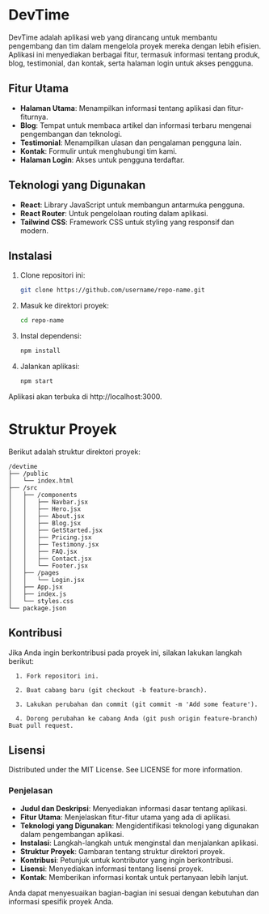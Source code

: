 # DevTime

DevTime adalah aplikasi web yang dirancang untuk membantu pengembang dan tim dalam mengelola proyek mereka dengan lebih efisien. Aplikasi ini menyediakan berbagai fitur, termasuk informasi tentang produk, blog, testimonial, dan kontak, serta halaman login untuk akses pengguna.

## Fitur Utama

- **Halaman Utama**: Menampilkan informasi tentang aplikasi dan fitur-fiturnya.
- **Blog**: Tempat untuk membaca artikel dan informasi terbaru mengenai pengembangan dan teknologi.
- **Testimonial**: Menampilkan ulasan dan pengalaman pengguna lain.
- **Kontak**: Formulir untuk menghubungi tim kami.
- **Halaman Login**: Akses untuk pengguna terdaftar.

## Teknologi yang Digunakan

- **React**: Library JavaScript untuk membangun antarmuka pengguna.
- **React Router**: Untuk pengelolaan routing dalam aplikasi.
- **Tailwind CSS**: Framework CSS untuk styling yang responsif dan modern.

## Instalasi

1. Clone repositori ini:

   ```bash
   git clone https://github.com/username/repo-name.git

   ```

2. Masuk ke direktori proyek:

   ```bash
   cd repo-name

   ```

3. Instal dependensi:

   ```bash
   npm install

   ```

4. Jalankan aplikasi:

   ```bash
   npm start
   ```

Aplikasi akan terbuka di http://localhost:3000.

# Struktur Proyek

Berikut adalah struktur direktori proyek:

```
/devtime
├── /public
│   └── index.html
├── /src
│   ├── /components
│   │   ├── Navbar.jsx
│   │   ├── Hero.jsx
│   │   ├── About.jsx
│   │   ├── Blog.jsx
│   │   ├── GetStarted.jsx
│   │   ├── Pricing.jsx
│   │   ├── Testimony.jsx
│   │   ├── FAQ.jsx
│   │   ├── Contact.jsx
│   │   └── Footer.jsx
│   ├── /pages
│   │   └── Login.jsx
│   ├── App.jsx
│   ├── index.js
│   └── styles.css
└── package.json
```

## Kontribusi

Jika Anda ingin berkontribusi pada proyek ini, silakan lakukan langkah berikut:

      1. Fork repositori ini.

      2. Buat cabang baru (git checkout -b feature-branch).

      3. Lakukan perubahan dan commit (git commit -m 'Add some feature').

      4. Dorong perubahan ke cabang Anda (git push origin feature-branch) Buat pull request.

## Lisensi

Distributed under the MIT License. See LICENSE for more information.

### Penjelasan

- **Judul dan Deskripsi**: Menyediakan informasi dasar tentang aplikasi.
- **Fitur Utama**: Menjelaskan fitur-fitur utama yang ada di aplikasi.
- **Teknologi yang Digunakan**: Mengidentifikasi teknologi yang digunakan dalam pengembangan aplikasi.
- **Instalasi**: Langkah-langkah untuk menginstal dan menjalankan aplikasi.
- **Struktur Proyek**: Gambaran tentang struktur direktori proyek.
- **Kontribusi**: Petunjuk untuk kontributor yang ingin berkontribusi.
- **Lisensi**: Menyediakan informasi tentang lisensi proyek.
- **Kontak**: Memberikan informasi kontak untuk pertanyaan lebih lanjut.

Anda dapat menyesuaikan bagian-bagian ini sesuai dengan kebutuhan dan informasi spesifik proyek Anda.
